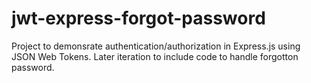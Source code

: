 # jwt-express-forgot-password

Project to demonsrate authentication/authorization in Express.js using JSON Web Tokens. Later iteration to include code to handle forgotton password. 
